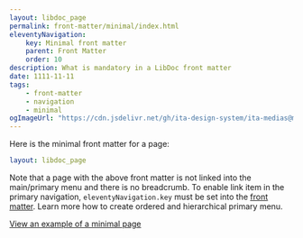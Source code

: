 ```yaml
---
layout: libdoc_page
permalink: front-matter/minimal/index.html
eleventyNavigation:
    key: Minimal front matter
    parent: Front Matter
    order: 10
description: What is mandatory in a LibDoc front matter
date: 1111-11-11
tags:
    - front-matter
    - navigation
    - minimal
ogImageUrl: "https://cdn.jsdelivr.net/gh/ita-design-system/ita-medias@main/bricss-og-image.png"
---
```

Here is the minimal front matter for a page:

```yaml
layout: libdoc_page
```

Note that a page with the above front matter is not linked into the main/primary menu and there is no breadcrumb. To enable link item in the primary navigation, `eleventyNavigation.key` must be set into the [front matter](/content/front-matter/index.md). Learn more how to create ordered and hierarchical primary menu.

[View an example of a minimal page](/content/front-matter/examples/minimal/ "You cannot find this page into main menu")
